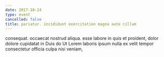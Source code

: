 ```yaml
---
date: 2017-10-24
type: event
cancelled: false
title: pariatur. incididunt exercitation magna aute cillum
---
```

consequat. occaecat nostrud aliqua. esse labore in quis et proident, dolor dolore cupidatat in Duis do Ut Lorem laboris ipsum nulla ex velit tempor consectetur officia culpa nisi veniam,